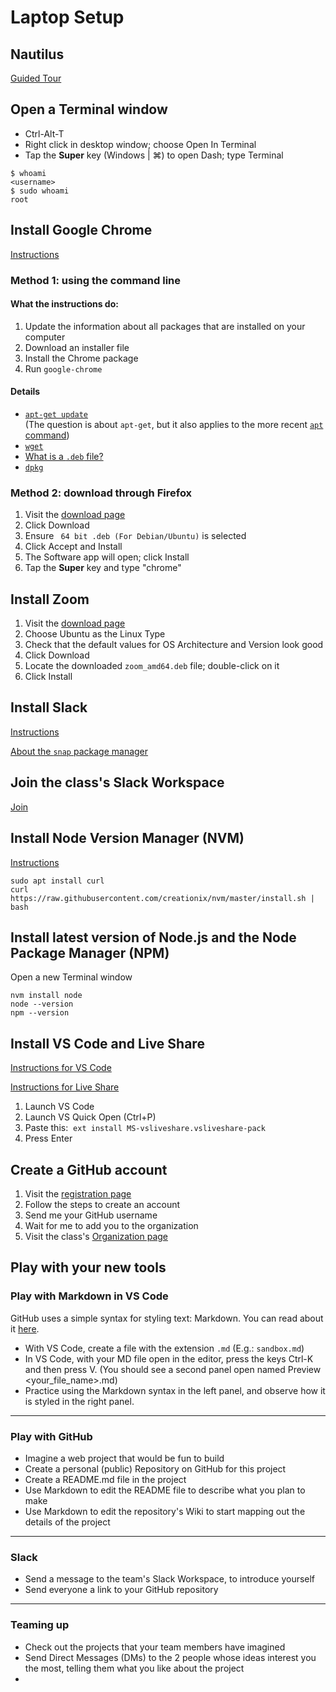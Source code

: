 # Laptop Setup

## Nautilus

[Guided Tour](https://www.ubuntubuzz.com/2017/10/newbies-guide-to-ubuntu-1710-part-2.html)

## Open a Terminal window

* Ctrl-Alt-T
* Right click in desktop window; choose Open In Terminal
* Tap the **Super** key (Windows | ⌘) to open Dash; type Terminal

```
$ whoami
<username>
$ sudo whoami
root
```


## Install Google Chrome

[Instructions](https://linuxhint.com/ubuntu_20-04_google_chrome_installation_guide/)

### Method 1: using the command line
#### What the instructions do:
1. Update the information about all packages that are installed on your computer
2. Download an installer file
3. Install the Chrome package
4. Run `google-chrome`

#### Details
* [`apt-get update`](https://askubuntu.com/questions/222348/what-does-sudo-apt-get-update-do)</br>(The question is about `apt-get`, but it also applies to the more recent [`apt` command](https://itsfoss.com/apt-vs-apt-get-difference/))
* [`wget`](https://phoenixnap.com/kb/wget-command-with-examples)
* [What is a `.deb` file?](https://fileinfo.com/extension/deb)
* [`dpkg`](https://askubuntu.com/questions/173465/what-is-dpkg-for)

### Method 2: download through Firefox
1. Visit the [download page](https://www.google.com/chrome/)
2. Click Download
3. Ensure ` 64 bit .deb (For Debian/Ubuntu)` is selected
4. Click Accept and Install
5. The Software app will open; click Install
6. Tap the **Super** key and type "chrome"

## Install Zoom

1. Visit the [download page](https://zoom.us/download)
2. Choose Ubuntu as the Linux Type
3. Check that the default values for OS Architecture and Version look good
4. Click Download
5. Locate the downloaded `zoom_amd64.deb` file; double-click on it
6. Click Install

## Install Slack

[Instructions](https://linuxize.com/post/how-to-install-slack-on-ubuntu-20-04/)

[About the `snap` package manager](https://www.tecmint.com/install-snap-in-linux/)

## Join the class's Slack Workspace

[Join](https://join.slack.com/t/fbw-e04-1/shared_invite/zt-ofx5dibn-kiG~EiCFhBIhXqrEEdiWSw)

## Install Node Version Manager (NVM)

[Instructions](https://tecadmin.net/how-to-install-nvm-on-ubuntu-20-04/)
```
sudo apt install curl
curl https://raw.githubusercontent.com/creationix/nvm/master/install.sh | bash
```

## Install latest version of Node.js and the Node Package Manager (NPM)
Open a new Terminal window

```
nvm install node
node --version
npm --version
```

## Install VS Code and Live Share

[Instructions for VS Code](https://linuxize.com/post/how-to-install-visual-studio-code-on-ubuntu-20-04/)

[Instructions for Live Share](https://code.visualstudio.com/learn/collaboration/live-share)

1. Launch VS Code
2. Launch VS Quick Open (Ctrl+P)
3. Paste this:  ```ext install MS-vsliveshare.vsliveshare-pack```
4. Press Enter

## Create a GitHub account

1. Visit the [registration page](https://github.com/join)
2. Follow the steps to create an account
3. Send me your GitHub username
4. Wait for me to add you to the organization
5. Visit the class's [Organization page](https://github.com/FbW-E04-1)

## Play with your new tools

### Play with Markdown in VS Code
GitHub uses a simple syntax for styling text: Markdown. You can read about it
[here](https://guides.github.com/features/mastering-markdown/).

* With VS Code, create a file with the extension `.md` (E.g.: `sandbox.md`)
* In VS Code, with your MD file open in the editor, press the keys Ctrl-K and then press V. (You should see a second panel open named Preview <your_file_name>.md)
* Practice using the Markdown syntax in the left panel, and observe how it is styled in the right panel.

---
### Play with GitHub
* Imagine a web project that would be fun to build
* Create a personal (public) Repository on GitHub for this project
* Create a README.md file in the project
* Use Markdown to edit the README file to describe what you plan to make
* Use Markdown to edit the repository's Wiki to start mapping out the details of the project

---
### Slack
* Send a message to the team's Slack Workspace, to introduce yourself
* Send everyone a link to your GitHub repository

---
### Teaming up
* Check out the projects that your team members have imagined
* Send Direct Messages (DMs) to the 2 people whose ideas interest you the most, telling them what you like about the project
*
